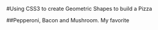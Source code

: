 #Using CSS3 to create Geometric Shapes to build a Pizza

##Pepperoni, Bacon and Mushroom. My favorite
